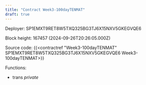 ```yaml
---
title: "Contract Week3-100dayTENMAT"
draft: true
---
```

Deployer: SP1EMXT9RET8W5TXQ325BG3TJ6X15NXV5GKEGVQE6


 



Block height: 167457 (2024-09-26T20:26:05.000Z)

Source code: {{<contractref "Week3-100dayTENMAT" SP1EMXT9RET8W5TXQ325BG3TJ6X15NXV5GKEGVQE6 Week3-100dayTENMAT>}}

Functions:

* trans _private_
